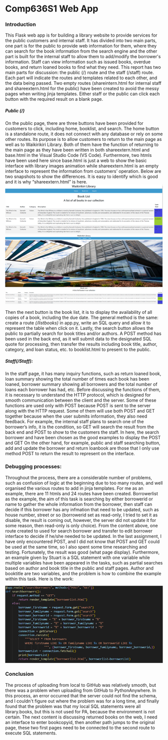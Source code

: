 # Comp636S1 Web App

### Introduction

This Flask web app is for building a library website to provide services for the public customers and internal staff. It has divided into two main parts, one part is for the public to provide web information for them, where they can search for the book information from the search engine and the other part is built for the internal staff to allow them to add/modify the borrower's information. Staff can view information such as issued books, overdue books, and return loaned books to find what they need.
This report has two main parts for discussion: the public (/) route and the staff (/staff) route. Each part will indicate the routes and templates related to each other, and the data being passed. Two empty routes (shareintern.html for internal staff and shareextern.html for the public) have been created to avoid the messy pages when writing jinja templates. Either staff or the public can click each button with the required result on a blank page.

##### Public (/)
On the public page, there are three buttons have been provided for customers to click, including home, booklist, and search. The home button is a standalone route, it does not connect with any database or rely on some other routes. Its purpose is to allow customers to return to the main page as well as to Waikirikiri Library. Both of them have the function of returning to the main page as they have been written in both shareextern.html and base.html in the Visual Studio Code (VS Code). 
Furthermore, two htmls have been used here since base.html is just a web to show the basic interface with library images animation while shareextern.html is an empty interface to represent the information from customers’ operation. Below are two snapshots to show the differences. It is easy to identify which is good and it is why “shareextern.html” is here.
![shareextern](/image/shareextern.PNG "booklist in shareextern")
![base](/image/base.PNG "booklist in base")

Then the next button is the book list, it is to display the availability of all copies of a book, including the due date. The general method is the same: create a route *(/listbooks)* in app.py, write an SQL query and allow it to represent the table when click on it.
Lastly, the search button allows the public to partially search for book titles and/or authors. A POST method has been used in the back end, as it will submit data to the designated SQL quote for processing, then transfer the results including book title, author, category, and loan status, etc. to booklist.html to present to the public.

##### Staff(/Staff):
In the staff page, it has many inquiry functions, such as return loaned book, loan summary showing the total number of times each book has been loaned, borrower summary showing all borrowers and the total number of loans each borrower has had, etc.
Before discussing the functions of them, it is necessary to understand the HTTP protocol, which is designed for smooth communication between the client and the server. Some of these functions are used only with POST because POST is sent to the server along with the HTTP request. Some of them will use both POST and GET together because when the user submits information, they also need feedback. For example, the internal staff plans to search one of the borrower’s info, it is the condition, so GET will search the result from the back end and POST to show to the customers the staff. 
In here, the search borrower and have been chosen as the good examples to display the POST and GET
On the other hand, for example, public and staff searching button, add and update the borrower and return loanbook are those that I only use method POST to return the result to represent on the interface. 

### Debugging processes: 
Throughout the process, there are a considerable number of problems, such as confusion of logic at the beginning due to too many routes, and well organised the various routes to add in jinja templates. 
For me as an example, there are 11 htmls and 24 routes have been created. Borrowerlist as the example, the aim of this task is searching by either borrowerid or name to gather the whole information from the borrower, then staff can decide if this borrower has any infmation that need to be updated, such as house number, street or so (borrowerid set as read-only, I tried to set it as disable, the result is coming out, however, the server did not update it for some reason, then read-only is only choice). From the content above, one route created to used for search borrower and transfer to edit borrower interface to decide if he/she needed to be updated.
In the last assignment, I have only encountered POST, and I did not know that POST and GET could be used at the same time, so I also spent some time researching and testing. Fortunately, the result was good (what page display). 
Furthermore, an example given by Stuart is a SQL statement with one variable while multiple variables have been appeared in the tasks, such as partial searches based on author and book title in the public and staff pages. Author and booktitle are two variables, and the problem is how to combine the example within this task. Here is the work: 

![searchborrower](/image/borrower.PNG "search Borrower")



### Conclusion
The process of uploading from local to GitHub was relatively smooth, but there was a problem when uploading from GitHub to PythonAnywhere. In this process, an error occurred that the server could not find the schema, and I couldn't figure out where the problem was for a long time, and finally found that the problem was that my local SQL statements were all library.books, but this is not used for PA, because the environment is not certain.
The next content is discussing returned books on the web, I need an interface to enter bookcopyid, then another path jumps to the original page, these two first pages need to be connected to the second route to execute SQL statements.






